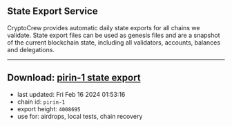 ## State Export Service
CryptoCrew provides automatic daily state exports for all chains we validate. State export files can be used as genesis files and are a snapshot of the current blockchain state, including all validators, accounts, balances and delegations.

---
**Download: [pirin-1 state export](https://dl-eu2.ccvalidators.com/SERVICE/nolus/pirin-1_export_4008695.json)**
---

- last updated: Fri Feb 16 2024 01:53:16
- chain id: `pirin-1`
- export height: `4008695`
- use for: airdrops, local tests, chain recovery
